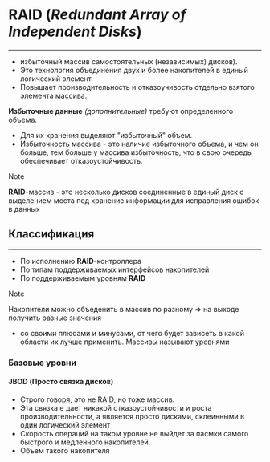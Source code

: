 # RAID (*Redundant Array of Independent Disks*) 
---
- избыточный массив 
самостоятельных (независимых) дисков).
- Это технология объединения двух и более накопителей в единый логический
элемент.
- Повышает производительность и отказоучивость отдельно взятого элемента 
массива.

**Избыточные данные** *(дополнительные)* требуют определенного объема.
- Для их хранения выделяют "избыточный" объем.
- Избыточность массива - это наличие избыточного объема, и чем он больше, тем 
больше у массива избыточность, что в свою очередь обеспечивает 
отказоустойчивость.

> [!NOTE]
> **RAID**-массив - это несколько дисков соединенные в единый диск с выделением
места под хранение информации для исправления ошибок в данных

## Классификация
---
- По исполнению **RAID**-контроллера
- По типам поддерживаемых интерфейсов накопителей
- По поддерживаемым уровням **RAID**

> [!NOTE]
> Накопители можно объеденить в массив по разному
> => на выходе получить разные значения 
> - со своими плюсами и минусами, от чего будет зависеть в какой области их 
> лучше применить.
> Массивы называют уровнями

### Базовые уровни

#### JBOD (Просто связка дисков)
- Строго говоря, это не RAID, но тоже массив.
- Эта связка е дает никакой отказоустойчивости и роста производительности, а
является просто дисками, склеинными в один логический элемент
- Скорость операций на таком уровне не выйдет за пасмки самого быстрого и
медленного накопителей.
- Объем такого накопителя







